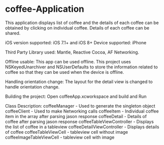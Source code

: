 # coffee-Application
This application displays list of coffee and the details of each coffee can be obtained by clicking on individual coffee. Details of each coffee can be shared.

iOS version supported: iOS 7.1+ and iOS 8+
Device supported: iPhone

Third Party Library used: Mantle, Reactive Cocoa, AF Networking.

Offline usable: This app can be used offline. This project uses NSKeyedUnarchiver and NSUserDefaults to store the information related to coffee so that they can be used when the device is offline. 

Handling orientation change: The layout for the detail view is changed to handle orientation change.

Building the project:
Open coffeeApp.xcworkspace and build and Run


Class Description:
coffeeManager - Used to generate the singleton object
coffeeClient - Used to make Networking calls
coffeeItem - Individual coffee item in the array after parsing jason response
coffeeDetail - Details of coffee after parsing jason response
coffeeTableViewController - Displays the list of coffee in a tableview
coffeeDetailViewController - Displays details of coffee
coffeeTableViewCell - tableview cell without image
coffeeImageTableViewCell - tableview cell with image

